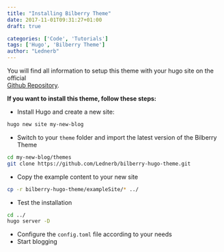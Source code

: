 ```yaml
---
title: "Installing Bilberry Theme"
date: 2017-11-01T09:31:27+01:00
draft: true

categories: ['Code', 'Tutorials']
tags: ['Hugo', 'Bilberry Theme']
author: "Lednerb"
---
```

You will find all information to setup this theme with your hugo site
on the official <br> [Github Repository](https://github.com/Lednerb/bilberry-hugo-theme).

<!--more-->

__If you want to install this theme, follow these steps:__

- Install Hugo and create a new site:

```sh
hugo new site my-new-blog
```

- Switch to your `theme` folder and import the latest version of the Bilberry Theme

```sh
cd my-new-blog/themes
git clone https://github.com/Lednerb/bilberry-hugo-theme.git
```

- Copy the example content to your new site

```sh
cp -r bilberry-hugo-theme/exampleSite/* ../
```

- Test the installation

```sh
cd ../
hugo server -D
```

- Configure the `config.toml` file according to your needs
- Start blogging
